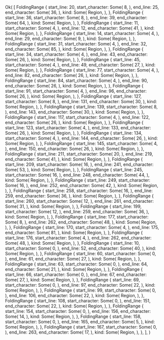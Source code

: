 Ok(
    [
        FoldingRange {
            start_line: 20,
            start_character: Some(
                8,
            ),
            end_line: 25,
            end_character: Some(
                36,
            ),
            kind: Some(
                Region,
            ),
        },
        FoldingRange {
            start_line: 36,
            start_character: Some(
                8,
            ),
            end_line: 39,
            end_character: Some(
                64,
            ),
            kind: Some(
                Region,
            ),
        },
        FoldingRange {
            start_line: 11,
            start_character: Some(
                4,
            ),
            end_line: 12,
            end_character: Some(
                41,
            ),
            kind: Some(
                Region,
            ),
        },
        FoldingRange {
            start_line: 14,
            start_character: Some(
                4,
            ),
            end_line: 29,
            end_character: Some(
                9,
            ),
            kind: Some(
                Region,
            ),
        },
        FoldingRange {
            start_line: 31,
            start_character: Some(
                4,
            ),
            end_line: 32,
            end_character: Some(
                85,
            ),
            kind: Some(
                Region,
            ),
        },
        FoldingRange {
            start_line: 34,
            start_character: Some(
                4,
            ),
            end_line: 43,
            end_character: Some(
                26,
            ),
            kind: Some(
                Region,
            ),
        },
        FoldingRange {
            start_line: 45,
            start_character: Some(
                4,
            ),
            end_line: 49,
            end_character: Some(
                27,
            ),
            kind: Some(
                Region,
            ),
        },
        FoldingRange {
            start_line: 77,
            start_character: Some(
                4,
            ),
            end_line: 82,
            end_character: Some(
                26,
            ),
            kind: Some(
                Region,
            ),
        },
        FoldingRange {
            start_line: 84,
            start_character: Some(
                4,
            ),
            end_line: 90,
            end_character: Some(
                26,
            ),
            kind: Some(
                Region,
            ),
        },
        FoldingRange {
            start_line: 91,
            start_character: Some(
                4,
            ),
            end_line: 96,
            end_character: Some(
                26,
            ),
            kind: Some(
                Region,
            ),
        },
        FoldingRange {
            start_line: 127,
            start_character: Some(
                8,
            ),
            end_line: 131,
            end_character: Some(
                30,
            ),
            kind: Some(
                Region,
            ),
        },
        FoldingRange {
            start_line: 139,
            start_character: Some(
                8,
            ),
            end_line: 143,
            end_character: Some(
                30,
            ),
            kind: Some(
                Region,
            ),
        },
        FoldingRange {
            start_line: 117,
            start_character: Some(
                4,
            ),
            end_line: 122,
            end_character: Some(
                26,
            ),
            kind: Some(
                Region,
            ),
        },
        FoldingRange {
            start_line: 123,
            start_character: Some(
                4,
            ),
            end_line: 133,
            end_character: Some(
                26,
            ),
            kind: Some(
                Region,
            ),
        },
        FoldingRange {
            start_line: 134,
            start_character: Some(
                4,
            ),
            end_line: 144,
            end_character: Some(
                26,
            ),
            kind: Some(
                Region,
            ),
        },
        FoldingRange {
            start_line: 145,
            start_character: Some(
                4,
            ),
            end_line: 150,
            end_character: Some(
                26,
            ),
            kind: Some(
                Region,
            ),
        },
        FoldingRange {
            start_line: 211,
            start_character: Some(
                20,
            ),
            end_line: 219,
            end_character: Some(
                41,
            ),
            kind: Some(
                Region,
            ),
        },
        FoldingRange {
            start_line: 209,
            start_character: Some(
                16,
            ),
            end_line: 241,
            end_character: Some(
                53,
            ),
            kind: Some(
                Region,
            ),
        },
        FoldingRange {
            start_line: 245,
            start_character: Some(
                16,
            ),
            end_line: 248,
            end_character: Some(
                44,
            ),
            kind: Some(
                Region,
            ),
        },
        FoldingRange {
            start_line: 249,
            start_character: Some(
                16,
            ),
            end_line: 252,
            end_character: Some(
                42,
            ),
            kind: Some(
                Region,
            ),
        },
        FoldingRange {
            start_line: 258,
            start_character: Some(
                16,
            ),
            end_line: 259,
            end_character: Some(
                36,
            ),
            kind: Some(
                Region,
            ),
        },
        FoldingRange {
            start_line: 260,
            start_character: Some(
                12,
            ),
            end_line: 261,
            end_character: Some(
                31,
            ),
            kind: Some(
                Region,
            ),
        },
        FoldingRange {
            start_line: 199,
            start_character: Some(
                12,
            ),
            end_line: 259,
            end_character: Some(
                36,
            ),
            kind: Some(
                Region,
            ),
        },
        FoldingRange {
            start_line: 177,
            start_character: Some(
                8,
            ),
            end_line: 262,
            end_character: Some(
                48,
            ),
            kind: Some(
                Region,
            ),
        },
        FoldingRange {
            start_line: 170,
            start_character: Some(
                4,
            ),
            end_line: 175,
            end_character: Some(
                81,
            ),
            kind: Some(
                Region,
            ),
        },
        FoldingRange {
            start_line: 176,
            start_character: Some(
                4,
            ),
            end_line: 262,
            end_character: Some(
                48,
            ),
            kind: Some(
                Region,
            ),
        },
        FoldingRange {
            start_line: 10,
            start_character: Some(
                0,
            ),
            end_line: 52,
            end_character: Some(
                40,
            ),
            kind: Some(
                Region,
            ),
        },
        FoldingRange {
            start_line: 60,
            start_character: Some(
                0,
            ),
            end_line: 61,
            end_character: Some(
                27,
            ),
            kind: Some(
                Region,
            ),
        },
        FoldingRange {
            start_line: 63,
            start_character: Some(
                0,
            ),
            end_line: 64,
            end_character: Some(
                21,
            ),
            kind: Some(
                Region,
            ),
        },
        FoldingRange {
            start_line: 66,
            start_character: Some(
                0,
            ),
            end_line: 67,
            end_character: Some(
                27,
            ),
            kind: Some(
                Region,
            ),
        },
        FoldingRange {
            start_line: 69,
            start_character: Some(
                0,
            ),
            end_line: 97,
            end_character: Some(
                22,
            ),
            kind: Some(
                Region,
            ),
        },
        FoldingRange {
            start_line: 99,
            start_character: Some(
                0,
            ),
            end_line: 106,
            end_character: Some(
                22,
            ),
            kind: Some(
                Region,
            ),
        },
        FoldingRange {
            start_line: 108,
            start_character: Some(
                0,
            ),
            end_line: 151,
            end_character: Some(
                22,
            ),
            kind: Some(
                Region,
            ),
        },
        FoldingRange {
            start_line: 154,
            start_character: Some(
                0,
            ),
            end_line: 156,
            end_character: Some(
                14,
            ),
            kind: Some(
                Region,
            ),
        },
        FoldingRange {
            start_line: 158,
            start_character: Some(
                0,
            ),
            end_line: 165,
            end_character: Some(
                5,
            ),
            kind: Some(
                Region,
            ),
        },
        FoldingRange {
            start_line: 167,
            start_character: Some(
                0,
            ),
            end_line: 263,
            end_character: Some(
                17,
            ),
            kind: Some(
                Region,
            ),
        },
    ],
)